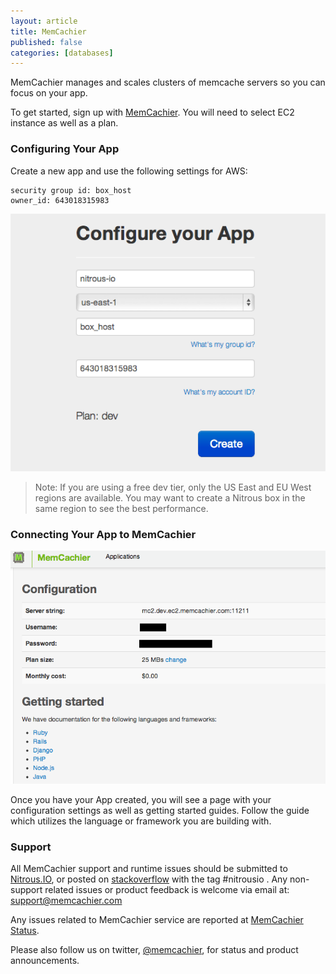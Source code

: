 ```yaml
---
layout: article
title: MemCachier
published: false
categories: [databases]
---
```


MemCachier manages and scales clusters of memcache servers so you can focus on your app.

To get started, sign up with [MemCachier](http://memcachier.com/). You will need to select EC2 instance as well as a plan.

### Configuring Your App

Create a new app and use the following settings for AWS:

    security group id: box_host
    owner_id: 643018315983

![memcachier-ec2-config](/images/articles/memcachier-ec2-config.png)

>Note: If you are using a free dev tier, only the US East and EU West regions are available. You may want to create a Nitrous box in the same region to see the best performance.

### Connecting Your App to MemCachier

![memcachier-config](/images/articles/memcachier-config.png)

Once you have your App created, you will see a page with your configuration settings as well as getting started guides. Follow the guide which utilizes the language or framework you are building with.

### Support

All MemCachier support and runtime issues should be submitted to [Nitrous.IO](mailto:support@nitrous.io), or posted on [stackoverflow](http://www.stackoverflow.com) with the tag #nitrousio . Any non-support related issues or product feedback is welcome via email at: [support@memcachier.com](mailto:support@memcachier.com)

Any issues related to MemCachier service are reported at [MemCachier Status](http://status.memcachier.com/).

Please also follow us on twitter, [@memcachier](http://twitter.com/MemCachier), for status and product announcements.
